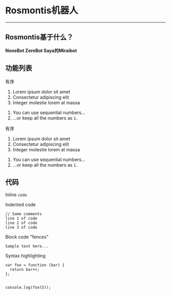 <h1 id="h1-">Rosmontis机器人</h1>
<hr>
<h2 id="-">Rosmontis基于什么？</h2>
<p><strong>NoneBot ZeroBot Saya的Miraibot</strong></p>
<h2 id="-">功能列表</h2>
<p>有序</p>
<ol>
<li>Lorem ipsum dolor sit amet</li>
<li>Consectetur adipiscing elit</li>
<li>Integer molestie lorem at massa</li>
</ol>
<ol>
<li>You can use sequential numbers...</li>
<li>...or keep all the numbers as <code>1.</code></li>
</ol>
<p>有序</p>
<ol>
<li>Lorem ipsum dolor sit amet</li>
<li>Consectetur adipiscing elit</li>
<li>Integer molestie lorem at massa</li>
</ol>
<ol>
<li>You can use sequential numbers...</li>
<li>...or keep all the numbers as <code>1.</code></li>
</ol>
<h2 id="-">代码</h2>
<p>Inline <code>code</code></p>
<p>Indented code</p>
<pre><code>// Some comments
line 1 of code
line 2 of code
line 3 of code
</code></pre><p>Block code &quot;fences&quot;</p>
<pre><code>Sample text here...
</code></pre><p>Syntax highlighting</p>
<pre><code class="lang-js">var foo = function (bar) {
  return bar++;
};

console.log(foo(5));
</code></pre>